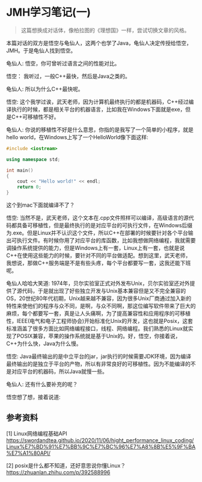 # JMH学习笔记(一)

> 这篇想换成对话体，像柏拉图的《理想国》一样，尝试切换文章的风格。

本篇对话的双方是悟空与龟仙人，这两个也学了Java，龟仙人决定传授给悟空，JMH。于是龟仙人找到悟空。

龟仙人: 悟空，你可曾听过语言之间的性能对比。

悟空： 我听过，一般C++最快，然后是Java之类的。

龟仙人: 所以为什么C++最快呢。

悟空:  这个我学过诶，武天老师，因为计算机最终执行的都是机器码，C++经过编译执行的时候，都是相关平台的机器语言，比如我在Windows下面就是exe，但是C++可移植性不好。

龟仙人: 你说的移植性不好是什么意思，你指的是我写了一个简单的小程序，就是hello world，在Windows上写了一个HelloWorld像下面这样:

```c++
#include <iostream>

using namespace std;

int main()
{
    cout << "Hello world!" << endl;
    return 0;
}
```

这个到mac下面就编译不了？

悟空: 当然不是，武天老师，这个文本在.cpp文件照样可以编译，高级语言的源代码都具备可移植性，但是最终执行的是对应平台的可执行文件，在Windows后缀为.exe。但是Linux并不认识这个文件，所以C++在部署的时候要针对各个平台输出可执行文件。有时候你用了对应平台的库函数，比如我想做网络编程，我就需要调操作系统提供的能力，但是Windows上有一套，Linux上有一套，也就是说C++在使用这些能力的时候，要针对不同的平台做适配。想到这里，武天老师，我想说，那做C++服务端是不是有些头疼，每个平台都要写一套，这我还能下班呢。

龟仙人哈哈大笑道: 1974年，贝尔实验室正式对外发布Unix，贝尔实验室还对外提供了源代码，于是就出现了好些独立开发与Unix基本兼容但是又不完全兼容的OS，20世纪80年代初期，Unix越来越不兼容，因为很多Unix厂商通过加入新的特性来使他们的程序与众不同，是啊，与众不同啊，那这位编写软件带来了巨大的麻烦，每个都要写一套，真是让人头痛啊，为了提高兼容性和应用程序的可移植性，IEEE(电气和电子工程师协会)开始标准化Unix的开发，这也就是Posix，这套标准涵盖了很多方面比如网络编程接口，线程、网络编程。我们熟悉的Linux就实现了POSIX兼容，苹果的操作系统就是基于Unix的。好，悟空，你接着说，C++为什么快，Java为什么慢。

悟空: Java最终输出的是中立平台的jar，jar执行的时候需要JDK环境，因为编译最终输出的是独立于平台的产物，所以有非常良好的可移植性。因为不能编译的不是对应平台的机器码，所以Java就慢一些。

龟仙人: 还有什么要补充的呢？

悟空想了想，接着说道: 

## 参考资料

[1] Linux网络编程基础API https://swordandtea.github.io/2020/11/06/hight_performance_linux_coding/Linux%E7%BD%91%E7%BB%9C%E7%BC%96%E7%A8%8B%E5%9F%BA%E7%A1%80API/

[2] posix是什么都不知道，还好意思说你懂Linux？https://zhuanlan.zhihu.com/p/392588996
